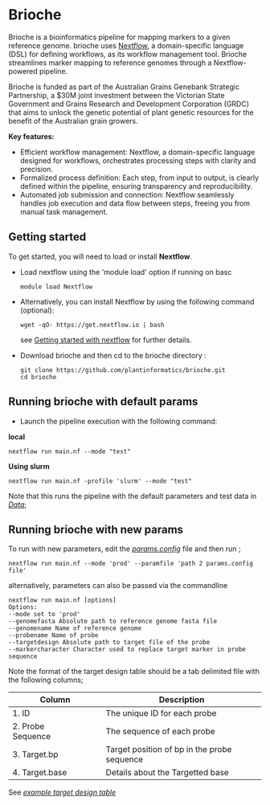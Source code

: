 # Brioche
Brioche is a bioinformatics pipeline for mapping markers to a given reference genome. brioche uses [Nextflow](https://www.nextflow.io/), a domain-specific language (DSL) for defining
workflows, as its workflow management tool. Brioche streamlines marker mapping to reference genomes through a Nextflow-powered pipeline.

Brioche is funded as part of the Australian Grains Genebank Strategic Partnership, a $30M joint investment between the Victorian State Government and Grains Research and Development Corporation (GRDC) that aims to unlock the genetic potential of plant genetic resources for the benefit of the Australian grain growers.


**Key features:**
- Efficient workflow management: Nextflow, a domain-specific language designed for workflows, orchestrates processing steps with clarity and precision.
- Formalized process definition: Each step, from input to output, is clearly defined within the pipeline, ensuring transparency and reproducibility.
- Automated job submission and connection: Nextflow seamlessly handles job execution and data flow between steps, freeing you from manual task management.

## Getting started
To get started, you will need to load or install **Nextflow**.

* Load nextflow using the 'module load' option if running on basc
  ```{bash}
  module load Nextflow 
  ```

* Alternatively, you can install Nextflow by using the following command (optional): 
  ```{bash}
  wget -qO- https://get.nextflow.io | bash 
  ```
  see [Getting started with nextflow](https://www.nextflow.io/docs/latest/getstarted.html) for further details.
  
* Download brioche and then cd to the brioche directory : 

  ```{bash}
  git clone https://github.com/plantinformatics/brioche.git
  cd brioche
  ```

## Running brioche with default params

* Launch the pipeline execution with the following command:

**local** 
  ```{bash}
  nextflow run main.nf --mode "test"
  ```
**Using slurm**
  ```
  nextflow run main.nf -profile 'slurm' --mode "test"
  ```

Note that this runs the pipeline with the default parameters and test data in [*Data*](Data);

## Running brioche with new params

To run with new parameters, edit the [*params.config*](params.config) file and then run ;
  ```{bash} 
  nextflow run main.nf --mode 'prod' --paramfile 'path 2 params.config file'
  ```
alternatively, parameters can also be passed via the commandline

  ```{bash}
  nextflow run main.nf [options]
  Options:
  --mode set to 'prod'
  --genomefasta Absolute path to reference genome fasta file
  --genomename Name of reference genome
  --probename Name of probe
  --targetdesign Absolute path to target file of the probe
  --markercharacter Character used to replace target marker in probe sequence
  ```
Note the format of the target design table should be a tab delimited file with the following columns;


| Column | Description |
| -- | -- |
| 1. ID  | The unique ID for each probe  |
| 2. Probe Sequence  | The sequence of each probe |
| 3. Target.bp   | Target position of bp in the probe sequence |
| 4. Target.base  | Details about the Targetted base |


See [*example target design table*](Data/AVRGRDC_Pulses_v1_20006795X370754_A2_Chickpea-target-new-format.tsv)



